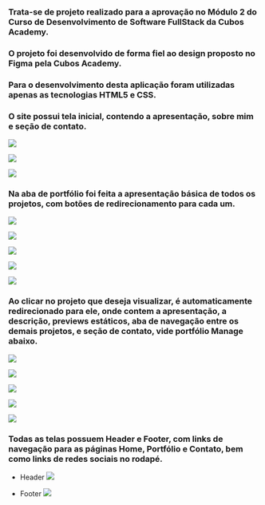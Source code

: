 ### Trata-se de projeto realizado para a aprovação no Módulo 2 do Curso de Desenvolvimento de Software FullStack da Cubos Academy.

### O projeto foi desenvolvido de forma fiel ao design proposto no Figma pela Cubos Academy.

### Para o desenvolvimento desta aplicação foram utilizadas apenas as tecnologias HTML5 e CSS.

###  O site possui tela inicial, contendo a apresentação, sobre mim e seção de contato.
![](https://i.imgur.com/tjYO6R6.png)

![](https://i.imgur.com/KHPaEWW.png)

![](https://i.imgur.com/e88URFi.png)


### Na aba de portfólio foi feita a apresentação básica de todos os projetos, com botões de redirecionamento para cada um.

![](https://i.imgur.com/jHweGIb.png)

![](https://i.imgur.com/uTpctrq.png)

![](https://i.imgur.com/BsAWB7m.png)

![](https://i.imgur.com/W9s2afk.png)

![](https://i.imgur.com/e88URFi.png)

### Ao clicar no projeto que deseja visualizar, é automaticamente redirecionado para ele, onde contem a apresentação, a descrição, previews estáticos, aba de navegação entre os demais projetos, e seção de contato, vide portfólio Manage abaixo.

![](https://i.imgur.com/jHweGIb.png)

![](https://i.imgur.com/uTpctrq.png)

![](https://i.imgur.com/BsAWB7m.png)

![](https://i.imgur.com/W9s2afk.png)

![](https://i.imgur.com/e88URFi.png)

### Todas as telas possuem Header e Footer, com links de navegação para as páginas Home, Portfólio e Contato, bem como links de redes sociais no rodapé.

- Header
![](https://i.imgur.com/Vwj9U0y.png)

- Footer
![](https://i.imgur.com/P06m37L.png)

